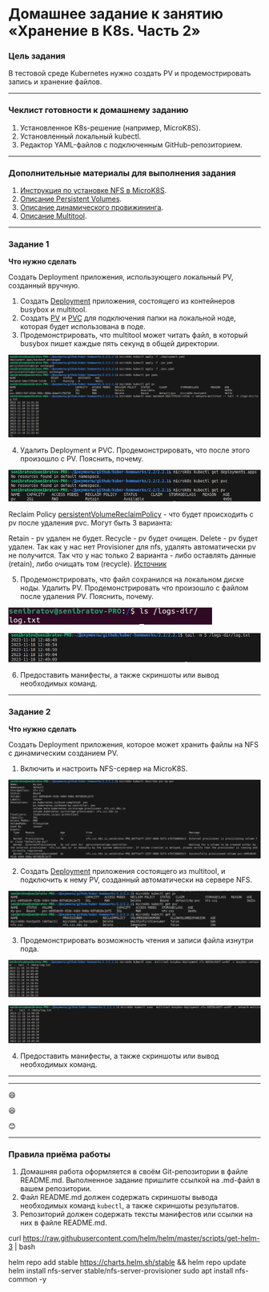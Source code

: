 # Домашнее задание к занятию «Хранение в K8s. Часть 2»

### Цель задания

В тестовой среде Kubernetes нужно создать PV и продемострировать запись и хранение файлов.

------

### Чеклист готовности к домашнему заданию

1. Установленное K8s-решение (например, MicroK8S).
2. Установленный локальный kubectl.
3. Редактор YAML-файлов с подключенным GitHub-репозиторием.

------

### Дополнительные материалы для выполнения задания

1. [Инструкция по установке NFS в MicroK8S](https://microk8s.io/docs/nfs). 
2. [Описание Persistent Volumes](https://kubernetes.io/docs/concepts/storage/persistent-volumes/). 
3. [Описание динамического провижининга](https://kubernetes.io/docs/concepts/storage/dynamic-provisioning/). 
4. [Описание Multitool](https://github.com/wbitt/Network-MultiTool).

------

### Задание 1

**Что нужно сделать**

Создать Deployment приложения, использующего локальный PV, созданный вручную.

1. Создать [Deployment](./2.2.1/deployment.yaml) приложения, состоящего из контейнеров busybox и multitool.
2. Создать [PV](./2.2.1/pv.yaml) и [PVC](./2.2.1/pvc.yaml) для подключения папки на локальной ноде, которая будет использована в поде.
3. Продемонстрировать, что multitool может читать файл, в который busybox пишет каждые пять секунд в общей директории. 

![Alt text](image.png)

4. Удалить Deployment и PVC. Продемонстрировать, что после этого произошло с PV. Пояснить, почему.

![Alt text](image-1.png)

Reclaim Policy
[persistentVolumeReclaimPolicy](./2.2.1/pv.yaml?plain=#L10) - что будет происходить с pv после удаления pvc. Могут быть 3 варианта:

Retain - pv удален не будет.
Recycle - pv будет очищен.
Delete - pv будет удален.
Так как у нас нет Provisioner для nfs, удалять автоматически pv не получится. Так что у нас только 2 варианта - либо оставлять данные (retain), либо очищать том (recycle).
[Источник](https://serveradmin.ru/hranilishha-dannyh-persistent-volumes-v-kubernetes/)

5. Продемонстрировать, что файл сохранился на локальном диске ноды. Удалить PV.  Продемонстрировать что произошло с файлом после удаления PV. Пояснить, почему.

![Alt text](image-2.png)

![Alt text](image-3.png)

6. Предоставить манифесты, а также скриншоты или вывод необходимых команд.

------

### Задание 2

**Что нужно сделать**

Создать Deployment приложения, которое может хранить файлы на NFS с динамическим созданием PV.

1. Включить и настроить NFS-сервер на MicroK8S.

![Alt text](image-5.png)

2. Создать [Deployment](./2.2.2/deployment.yaml) приложения состоящего из multitool, и подключить к нему PV, созданный автоматически на сервере NFS.

![Alt text](image-6.png)

3. Продемонстрировать возможность чтения и записи файла изнутри пода. 

![Alt text](image-7.png)

![Alt text](image-8.png)

4. Предоставить манифесты, а также скриншоты или вывод необходимых команд.

------

------

:smile:

:laughing:

:blush:

--------


### Правила приёма работы

1. Домашняя работа оформляется в своём Git-репозитории в файле README.md. Выполненное задание пришлите ссылкой на .md-файл в вашем репозитории.
2. Файл README.md должен содержать скриншоты вывода необходимых команд `kubectl`, а также скриншоты результатов.
3. Репозиторий должен содержать тексты манифестов или ссылки на них в файле README.md.



curl https://raw.githubusercontent.com/helm/helm/master/scripts/get-helm-3 | bash

helm repo add stable https://charts.helm.sh/stable && helm repo update
helm install nfs-server stable/nfs-server-provisioner
sudo apt install nfs-common  -y
